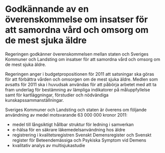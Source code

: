 # Godkännande av en överenskommelse om insatser för att samordna vård och omsorg om de mest sjuka äldre

Regeringen godkänner överenskommelsen mellan staten och Sveriges Kommuner och Landsting om insatser för att samordna vård och omsorg om de mest sjuka äldre.

Regeringen anger i budgetpropositionen för 2011 att satsningar ska göras för att förbättra vården och omsorgen om de mest sjuka äldre. Medlen som avsatts för 2011 ska i huvudsak användas för att påbörja arbetet med att ta fram underlag för bestämning av lämpliga indikatorer på måluppfyllelse samt för kartläggningar, förstudier och nödvändiga kunskapssammanställningar.

Sveriges Kommuner och Landsting och staten är överens om följande användning av medel motsvarande 63 000 000 kronor 2011:

* medel till långsiktigt hållbar struktur för ledning i samverkan
* e-hälsa för en säkrare läkemedelsanvändning hos äldre
* registrering i kvalitetsregistren Svenskt Demensregister och Svenskt register för Beteendemässiga och Psykiska Symptom vid Demens
* kvalitativ analys av multisjukastudie
